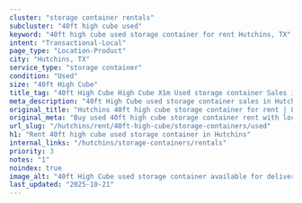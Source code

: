 ```yaml
---
cluster: "storage container rentals"
subcluster: "40ft high cube used"
keyword: "40ft high cube used storage container for rent Hutchins, TX"
intent: "Transactional-Local"
page_type: "Location-Product"
city: "Hutchins, TX"
service_type: "storage container"
condition: "Used"
size: "40ft High Cube"
title_tag: "40ft High Cube High Cube X1m Used storage container Sales in Hutchins | LC Container"
meta_description: "40ft High Cube used storage container sales in Hutchins. High cube containers with extra height. Fast delivery, competitive pricing. Serving storage containers area. Quote ID: NMT. Call (214) 524-4168 for your free quote today."
original_title: "Hutchins 40ft high cube storage container for rent | LC"
original_meta: "Buy used 40ft high cube storage container rent with local delivery in Hutchins, TX. LC Container — local Since 2003. Request a fast quote today."
url_slug: "/hutchins/rent/40ft-high-cube/storage-containers/used"
h1: "Rent 40ft high cube used storage container in Hutchins"
internal_links: "/hutchins/storage-containers/rentals"
priority: 3
notes: "1"
noindex: true
image_alt: "40ft High Cube used storage container available for delivery in Hutchins"
last_updated: "2025-10-21"
---
```


<!-- TODO: Add unique city/inventory copy, images, and internal links here. -->
